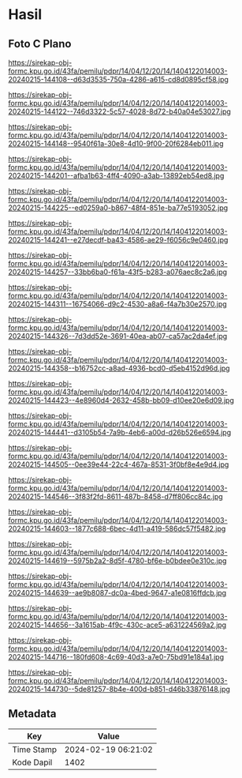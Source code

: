 # Hasil

## Foto C Plano

https://sirekap-obj-formc.kpu.go.id/43fa/pemilu/pdpr/14/04/12/20/14/1404122014003-20240215-144108--d63d3535-750a-4286-a615-cd8d0895cf58.jpg

https://sirekap-obj-formc.kpu.go.id/43fa/pemilu/pdpr/14/04/12/20/14/1404122014003-20240215-144122--746d3322-5c57-4028-8d72-b40a04e53027.jpg

https://sirekap-obj-formc.kpu.go.id/43fa/pemilu/pdpr/14/04/12/20/14/1404122014003-20240215-144148--9540f61a-30e8-4d10-9f00-20f6284eb011.jpg

https://sirekap-obj-formc.kpu.go.id/43fa/pemilu/pdpr/14/04/12/20/14/1404122014003-20240215-144201--afba1b63-4ff4-4090-a3ab-13892eb54ed8.jpg

https://sirekap-obj-formc.kpu.go.id/43fa/pemilu/pdpr/14/04/12/20/14/1404122014003-20240215-144225--ed0259a0-b867-48f4-851e-ba77e5193052.jpg

https://sirekap-obj-formc.kpu.go.id/43fa/pemilu/pdpr/14/04/12/20/14/1404122014003-20240215-144241--e27decdf-ba43-4586-ae29-f6056c9e0460.jpg

https://sirekap-obj-formc.kpu.go.id/43fa/pemilu/pdpr/14/04/12/20/14/1404122014003-20240215-144257--33bb6ba0-f61a-43f5-b283-a076aec8c2a6.jpg

https://sirekap-obj-formc.kpu.go.id/43fa/pemilu/pdpr/14/04/12/20/14/1404122014003-20240215-144311--16754066-d9c2-4530-a8a6-f4a7b30e2570.jpg

https://sirekap-obj-formc.kpu.go.id/43fa/pemilu/pdpr/14/04/12/20/14/1404122014003-20240215-144326--7d3dd52e-3691-40ea-ab07-ca57ac2da4ef.jpg

https://sirekap-obj-formc.kpu.go.id/43fa/pemilu/pdpr/14/04/12/20/14/1404122014003-20240215-144358--b16752cc-a8ad-4936-bcd0-d5eb4152d96d.jpg

https://sirekap-obj-formc.kpu.go.id/43fa/pemilu/pdpr/14/04/12/20/14/1404122014003-20240215-144423--4e8960d4-2632-458b-bb09-d10ee20e6d09.jpg

https://sirekap-obj-formc.kpu.go.id/43fa/pemilu/pdpr/14/04/12/20/14/1404122014003-20240215-144441--d3105b54-7a9b-4eb6-a00d-d26b526e6594.jpg

https://sirekap-obj-formc.kpu.go.id/43fa/pemilu/pdpr/14/04/12/20/14/1404122014003-20240215-144505--0ee39e44-22c4-467a-8531-3f0bf8e4e9d4.jpg

https://sirekap-obj-formc.kpu.go.id/43fa/pemilu/pdpr/14/04/12/20/14/1404122014003-20240215-144546--3f83f2fd-8611-487b-8458-d7ff806cc84c.jpg

https://sirekap-obj-formc.kpu.go.id/43fa/pemilu/pdpr/14/04/12/20/14/1404122014003-20240215-144603--1877c688-6bec-4d11-a419-586dc57f5482.jpg

https://sirekap-obj-formc.kpu.go.id/43fa/pemilu/pdpr/14/04/12/20/14/1404122014003-20240215-144619--5975b2a2-8d5f-4780-bf6e-b0bdee0e310c.jpg

https://sirekap-obj-formc.kpu.go.id/43fa/pemilu/pdpr/14/04/12/20/14/1404122014003-20240215-144639--ae9b8087-dc0a-4bed-9647-a1e0816ffdcb.jpg

https://sirekap-obj-formc.kpu.go.id/43fa/pemilu/pdpr/14/04/12/20/14/1404122014003-20240215-144656--3a1615ab-4f9c-430c-ace5-a631224569a2.jpg

https://sirekap-obj-formc.kpu.go.id/43fa/pemilu/pdpr/14/04/12/20/14/1404122014003-20240215-144716--180fd608-4c69-40d3-a7e0-75bd91e184a1.jpg

https://sirekap-obj-formc.kpu.go.id/43fa/pemilu/pdpr/14/04/12/20/14/1404122014003-20240215-144730--5de81257-8b4e-400d-b851-d46b33876148.jpg


## Metadata

| Key        | Value               |
| ---------- | ------------------- |
| Time Stamp | 2024-02-19 06:21:02 |
| Kode Dapil | 1402                |



